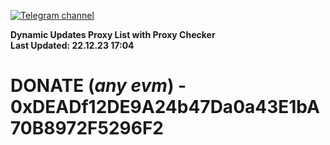 [![Telegram channel](https://img.shields.io/endpoint?url=https://runkit.io/damiankrawczyk/telegram-badge/branches/master?url=https://t.me/n4z4v0d)](https://t.me/n4z4v0d) 

**Dynamic Updates Proxy List with Proxy Checker**  
**Last Updated: 22.12.23 17:04**

# DONATE (_any evm_) - 0xDEADf12DE9A24b47Da0a43E1bA70B8972F5296F2
